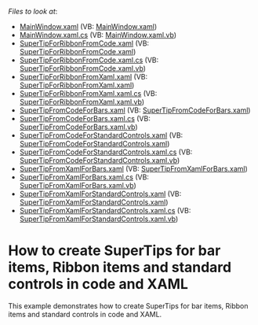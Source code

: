 <!-- default file list -->
*Files to look at*:

* [MainWindow.xaml](./CS/MainWindow.xaml) (VB: [MainWindow.xaml](./VB/MainWindow.xaml))
* [MainWindow.xaml.cs](./CS/MainWindow.xaml.cs) (VB: [MainWindow.xaml.vb](./VB/MainWindow.xaml.vb))
* [SuperTipForRibbonFromCode.xaml](./CS/SuperTipForRibbonFromCode.xaml) (VB: [SuperTipForRibbonFromCode.xaml](./VB/SuperTipForRibbonFromCode.xaml))
* [SuperTipForRibbonFromCode.xaml.cs](./CS/SuperTipForRibbonFromCode.xaml.cs) (VB: [SuperTipForRibbonFromCode.xaml.vb](./VB/SuperTipForRibbonFromCode.xaml.vb))
* [SuperTipForRibbonFromXaml.xaml](./CS/SuperTipForRibbonFromXaml.xaml) (VB: [SuperTipForRibbonFromXaml.xaml](./VB/SuperTipForRibbonFromXaml.xaml))
* [SuperTipForRibbonFromXaml.xaml.cs](./CS/SuperTipForRibbonFromXaml.xaml.cs) (VB: [SuperTipForRibbonFromXaml.xaml.vb](./VB/SuperTipForRibbonFromXaml.xaml.vb))
* [SuperTipFromCodeForBars.xaml](./CS/SuperTipFromCodeForBars.xaml) (VB: [SuperTipFromCodeForBars.xaml](./VB/SuperTipFromCodeForBars.xaml))
* [SuperTipFromCodeForBars.xaml.cs](./CS/SuperTipFromCodeForBars.xaml.cs) (VB: [SuperTipFromCodeForBars.xaml.vb](./VB/SuperTipFromCodeForBars.xaml.vb))
* [SuperTipFromCodeForStandardControls.xaml](./CS/SuperTipFromCodeForStandardControls.xaml) (VB: [SuperTipFromCodeForStandardControls.xaml](./VB/SuperTipFromCodeForStandardControls.xaml))
* [SuperTipFromCodeForStandardControls.xaml.cs](./CS/SuperTipFromCodeForStandardControls.xaml.cs) (VB: [SuperTipFromCodeForStandardControls.xaml.vb](./VB/SuperTipFromCodeForStandardControls.xaml.vb))
* [SuperTipFromXamlForBars.xaml](./CS/SuperTipFromXamlForBars.xaml) (VB: [SuperTipFromXamlForBars.xaml](./VB/SuperTipFromXamlForBars.xaml))
* [SuperTipFromXamlForBars.xaml.cs](./CS/SuperTipFromXamlForBars.xaml.cs) (VB: [SuperTipFromXamlForBars.xaml.vb](./VB/SuperTipFromXamlForBars.xaml.vb))
* [SuperTipFromXamlForStandardControls.xaml](./CS/SuperTipFromXamlForStandardControls.xaml) (VB: [SuperTipFromXamlForStandardControls.xaml](./VB/SuperTipFromXamlForStandardControls.xaml))
* [SuperTipFromXamlForStandardControls.xaml.cs](./CS/SuperTipFromXamlForStandardControls.xaml.cs) (VB: [SuperTipFromXamlForStandardControls.xaml.vb](./VB/SuperTipFromXamlForStandardControls.xaml.vb))
<!-- default file list end -->
# How to create SuperTips for bar items, Ribbon items and standard controls in code and XAML


<p>This example demonstrates how to create SuperTips for bar items, Ribbon items and standard controls in code and XAML.</p>

<br/>


